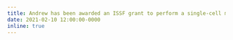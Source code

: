```yaml
---
title: Andrew has been awarded an ISSF grant to perform a single-cell multiomics study of eye organoids
date: 2021-02-10 12:00:00-0000
inline: true
---
```



